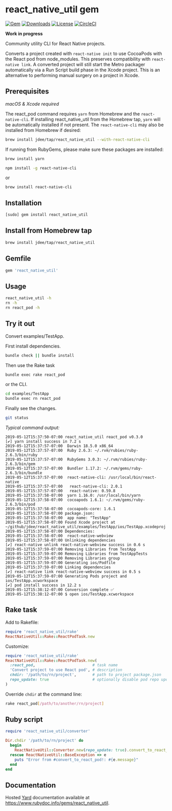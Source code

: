 # react_native_util gem

[![Gem](https://img.shields.io/gem/v/react_native_util.svg?style=flat)](https://rubygems.org/gems/react_native_util)
[![Downloads](https://img.shields.io/gem/dt/react_native_util.svg?style=flat)](https://rubygems.org/gems/react_native_util)
[![License](https://img.shields.io/badge/license-MIT-green.svg?style=flat)](https://github.com/jdee/react_native_util/blob/master/LICENSE)
[![CircleCI](https://img.shields.io/circleci/project/github/jdee/react_native_util.svg)](https://circleci.com/gh/jdee/react_native_util)

**Work in progress**

Community utility CLI for React Native projects.

Converts a project created with `react-native init` to use CocoaPods with the
React pod from node_modules. This preserves compatibility with
`react-native link`. A converted project will still start the Metro packager
automatically via a Run Script build phase in the Xcode project. This is an
alternative to performing manual surgery on a project in Xcode.

## Prerequisites

_macOS & Xcode required_

The react_pod command requires `yarn` from Homebrew and the `react-native-cli`.
If installing react_native_util from the Homebrew tap, `yarn` will be
automatically installed if not present. The `react-native-cli` may also be
installed from Homebrew if desired:

```bash
brew install jdee/tap/react_native_util --with-react-native-cli
```

If running from RubyGems, please make sure these packages are installed:
```bash
brew install yarn
```

```bash
npm install -g react-native-cli
```
or
```
brew install react-native-cli
```

## Installation

```bash
[sudo] gem install react_native_util
```

## Install from Homebrew tap

```bash
brew install jdee/tap/react_native_util
```

## Gemfile

```Ruby
gem 'react_native_util'
```

## Usage

```bash
react_native_util -h
rn -h
rn react_pod -h
```

## Try it out

Convert examples/TestApp.

First install dependencies.
```bash
bundle check || bundle install
```

Then use the Rake task
```bash
bundle exec rake react_pod
```

or the CLI.
```bash
cd examples/TestApp
bundle exec rn react_pod
```

Finally see the changes.
```bash
git status
```

_Typical command output:_
```
2019-05-12T15:37:50-07:00 react_native_util react_pod v0.3.0
[✔] yarn install success in 7.2 s
2019-05-12T15:37:57-07:00  Darwin 18.5.0 x86_64
2019-05-12T15:37:57-07:00  Ruby 2.6.3: ~/.rvm/rubies/ruby-2.6.3/bin/ruby
2019-05-12T15:37:57-07:00  RubyGems 3.0.3: ~/.rvm/rubies/ruby-2.6.3/bin/gem
2019-05-12T15:37:57-07:00  Bundler 1.17.2: ~/.rvm/gems/ruby-2.6.3/bin/bundle
2019-05-12T15:37:57-07:00  react-native-cli: /usr/local/bin/react-native
2019-05-12T15:37:57-07:00   react-native-cli: 2.0.1
2019-05-12T15:37:57-07:00   react-native: 0.59.8
2019-05-12T15:37:58-07:00  yarn 1.16.0: /usr/local/bin/yarn
2019-05-12T15:37:58-07:00  cocoapods 1.6.1: ~/.rvm/gems/ruby-2.6.3/bin/pod
2019-05-12T15:37:58-07:00  cocoapods-core: 1.6.1
2019-05-12T15:37:58-07:00 package.json:
2019-05-12T15:37:58-07:00  app name: "TestApp"
2019-05-12T15:37:58-07:00 Found Xcode project at ~/github/jdee/react_native_util/examples/TestApp/ios/TestApp.xcodeproj
2019-05-12T15:37:58-07:00 Dependencies:
2019-05-12T15:37:58-07:00  react-native-webview
2019-05-12T15:37:58-07:00 Unlinking dependencies
[✔] react-native unlink react-native-webview success in 0.6 s
2019-05-12T15:37:59-07:00 Removing Libraries from TestApp
2019-05-12T15:37:59-07:00 Removing Libraries from TestAppTests
2019-05-12T15:37:59-07:00 Removing Libraries group
2019-05-12T15:37:59-07:00 Generating ios/Podfile
2019-05-12T15:37:59-07:00 Linking dependencies
[✔] react-native link react-native-webview success in 0.5 s
2019-05-12T15:37:59-07:00 Generating Pods project and ios/TestApp.xcworkspace
[✔] pod install success in 12.2 s
2019-05-12T15:38:12-07:00 Conversion complete ✅
2019-05-12T15:38:12-07:00 $ open ios/TestApp.xcworkspace
```

## Rake task

Add to Rakefile:
```Ruby
require 'react_native_util/rake'
ReactNativeUtil::Rake::ReactPodTask.new
```

Customize:
```Ruby
require 'react_native_util/rake'
ReactNativeUtil::Rake::ReactPodTask.new(
  :react_pod,                         # task name
  'Convert project to use React pod', # description
  chdir: '/path/to/rn/project',       # path to project package.json
  repo_update: true                   # optionally disable pod repo update
)
```

Override `chdir` at the command line:
```bash
rake react_pod[/path/to/another/rn/project]
```

## Ruby script

```Ruby
require 'react_native_util/converter'

Dir.chdir '/path/to/rn/project' do
  begin
    ReactNativeUtil::Converter.new(repo_update: true).convert_to_react_pod!
  rescue ReactNativeUtil::BaseException => e
    puts "Error from #convert_to_react_pod!: #{e.message}"
  end
end
```

## Documentation

Hosted [Yard](https://yardoc.org) documentation available at
https://www.rubydoc.info/gems/react_native_util.
